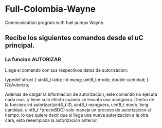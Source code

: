 
# Full-Colombia-Wayne
Communication program with fuel pumps Wayne.

## Recibe los siguientes comandos desde el uC principal.

### La funcion AUTORIZAR
Llega el comando con sus respectivos datos de autorizacion:

typedef struct
{
  uint8_t lado;
  int mang;
  uint8_t modo;
  double cantidad;
} I2cAutoriza;

Ademas de cargar la informacion de autorizacion, este comando no ejecuta nada mas, y tiene solo efecto cuando se levanta una manguera.
Dentro de la funcion: int		autorizar(uint8_t ID, uint8_t manguera, uint8_t modo, long cantidad, uint8_t *precioBDC)
solo maneja un proceso de autorizacion al tiempo, lo que quiere decir que si llega una nueva autorizacion a la otra cara, esta reeemplaza la autorizacion anterior.

